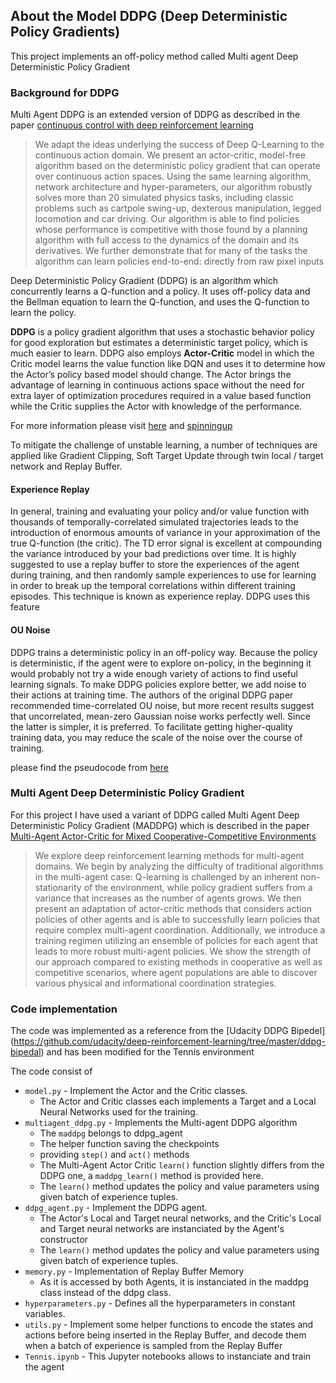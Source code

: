 ## About the Model DDPG (Deep Deterministic Policy Gradients)
This project implements an off-policy method called Multi agent Deep Deterministic Policy Gradient

### Background for DDPG
Multi Agent DDPG is an extended version of DDPG as described in the paper
[continuous control with deep reinforcement learning](https://arxiv.org/abs/1509.02971)
  > We adapt the ideas underlying the success of Deep Q-Learning to the continuous action domain. We present an actor-critic, model-free algorithm based on the deterministic policy gradient that can operate over continuous action spaces. Using the same learning algorithm, network architecture and hyper-parameters, our algorithm robustly solves more than 20 simulated physics tasks, including classic problems such as cartpole swing-up, dexterous manipulation, legged locomotion and car driving. Our algorithm is able to find policies whose performance is competitive with those found by a planning algorithm with full access to the dynamics of the domain and its derivatives. We further demonstrate that for many of the tasks the algorithm can learn policies end-to-end: directly from raw pixel inputs
  
Deep Deterministic Policy Gradient (DDPG) is an algorithm which concurrently learns a Q-function and a policy. It uses off-policy data and the Bellman equation to learn the Q-function, and uses the Q-function to learn the policy.

**DDPG** is a policy gradient algorithm that uses a stochastic behavior policy for good exploration but estimates a deterministic target policy, which is much easier to learn. DDPG also employs **Actor-Critic** model in which the Critic model learns the value function like DQN and uses it to determine how the Actor’s policy based model should change. The Actor brings the advantage of learning in continuous actions space without the need for extra layer of optimization procedures required in a value based function while the Critic supplies the Actor with knowledge of the performance.

For more information please visit [here](https://pemami4911.github.io/blog/2016/08/21/ddpg-rl.html) and [spinningup](https://spinningup.openai.com/en/latest/algorithms/ddpg.html)

To mitigate the challenge of unstable learning, a number of techniques are applied like Gradient Clipping, Soft Target Update through twin local / target network and Replay Buffer.

#### Experience Replay
In general, training and evaluating your policy and/or value function with thousands of temporally-correlated simulated trajectories leads to the introduction of enormous amounts of variance in your approximation of the true Q-function (the critic). The TD error signal is excellent at compounding the variance introduced by your bad predictions over time. It is highly suggested to use a replay buffer to store the experiences of the agent during training, and then randomly sample experiences to use for learning in order to break up the temporal correlations within different training episodes. This technique is known as experience replay. DDPG uses this feature
#### OU Noise
DDPG trains a deterministic policy in an off-policy way. Because the policy is deterministic, if the agent were to explore on-policy, in the beginning it would probably not try a wide enough variety of actions to find useful learning signals. To make DDPG policies explore better, we add noise to their actions at training time. The authors of the original DDPG paper recommended time-correlated OU noise, but more recent results suggest that uncorrelated, mean-zero Gaussian noise works perfectly well. Since the latter is simpler, it is preferred. To facilitate getting higher-quality training data, you may reduce the scale of the noise over the course of training. 

please find the pseudocode from [here](https://spinningup.openai.com/en/latest/algorithms/ddpg.html)

### Multi Agent Deep Deterministic Policy Gradient
For this project I have used a variant of DDPG called Multi Agent Deep Deterministic Policy Gradient (MADDPG) which is described in the paper [Multi-Agent Actor-Critic for Mixed Cooperative-Competitive Environments](https://arxiv.org/abs/1706.02275)
  > We explore deep reinforcement learning methods for multi-agent domains. We begin by analyzing the difficulty of traditional algorithms in the multi-agent case: Q-learning is challenged by an inherent non-stationarity of the environment, while policy gradient suffers from a variance that increases as the number of agents grows. We then present an adaptation of actor-critic methods that considers action policies of other agents and is able to successfully learn policies that require complex multi-agent coordination. Additionally, we introduce a training regimen utilizing an ensemble of policies for each agent that leads to more robust multi-agent policies. We show the strength of our approach compared to existing methods in cooperative as well as competitive scenarios, where agent populations are able to discover various physical and informational coordination strategies.
  
### Code implementation
The code was implemented as a reference from the [Udacity DDPG Bipedel] (https://github.com/udacity/deep-reinforcement-learning/tree/master/ddpg-bipedal) and has been modified for the Tennis environment

The code consist of 
* `model.py` - Implement the Actor and the Critic classes.
  - The Actor and Critic classes each implements a Target and a Local Neural Networks used for the training.
* `multiagent_ddpg.py` - Implements the Multi-agent DDPG algorithm
  - The `maddpg` belongs to ddpg_agent
  - The helper function saving the checkpoints
  - providing `step()` and `act()` methods
  - The Multi-Agent Actor Critic `learn()` function slightly differs from the DDPG one, a `maddpg_learn()` method is provided here.
  - The `learn()` method updates the policy and value parameters using given batch of experience tuples.
* `ddpg_agent.py` - Implement the DDPG agent.
  - The Actor's Local and Target neural networks, and the Critic's Local and Target neural networks are instanciated by the Agent's constructor
  - The `learn()` method updates the policy and value parameters using given batch of experience tuples.
* `memory.py` - Implementation of Replay Buffer Memory
  - As it is accessed by both Agents, it is instanciated in the maddpg class instead of the ddpg class.
* `hyperparameters.py`  - Defines all the hyperparameters in constant variables.
* `utils.py`  -  Implement some helper functions to encode the states and actions before being inserted in the Replay Buffer, and decode them when a batch of experience is sampled from the Replay Buffer 
* `Tennis.ipynb` - This Jupyter notebooks allows to instanciate and train the agent
